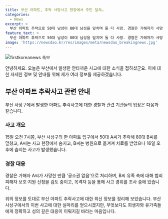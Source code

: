 ```yaml
---
title: 부산 아파트, 추락 사망사고 현장에서 주민 덮쳐…
categories:
  - News
excerpt: >
  부산 아파트 추락으로 50대 남성이 80대 남성을 덮치며 둘 다 사망. 경찰은 가해자가 사망하여 '공소권 없음'으로 처리하고, 사고 경위 조사 중. 유족에 대한 범죄피해자 보호·지원 신청 검토 중. A씨가 고의로 덮친 것은 아니라고 전했다.
feature_text: >
  부산 아파트 추락으로 50대 남성이 80대 남성을 덮치며 둘 다 사망. 경찰은 가해자가 사망하여 '공소권 없음'으로 처리하고, 사고 경위 조사 중. 유족에 대한 범죄피해자 보호·지원 신청 검토 중. A씨가 고의로 덮친 것은 아니라고 전했다.
image: 'https://newsdao.kr/res/images/meta/newsdao_breakingnews.jpg'
---
```


<p><img src="https://newsdao.kr/res/images/meta/newsdao_breakingnews.jpg" alt="firstkoreanews 속보" /></p>

<p>안녕하세요. 오늘은 부산에서 발생한 안타까운 사고에 대한 소식을 접하셨군요. 이에 대한 자세한 정보 및 안내를 위해 제가 여러 정보를 제공하겠습니다.</p>

<h2 data-ke-size="size26">부산 아파트 추락사고 관련 안내</h2>

<p data-ke-size="size16">부산 사상구에서 발생한 아파트 추락사고에 대한 경찰과 관련 기관들의 입장은 다음과 같습니다.</p>

<h3>사고 개요</h3>

<p data-ke-size="size16">15일 오전 7시쯤, 부산 사상구의 한 아파트 입구에서 50대 A씨가 추락해 80대 B씨를 덮쳤고, A씨는 사고 현장에서 숨지고, B씨는 병원으로 옮겨져 치료를 받았으나 16일 오후에 숨지는 사고가 발생했습니다.</p>

<h3>경찰 대응</h3>

<p data-ke-size="size16">경찰은 가해자 A씨가 사망한 만큼 '공소권 없음'으로 처리하며, B씨 유족 측에 대해 범죄피해자 보호·지원 신청을 검토 중이고, 목격자 등을 통해 사고 경위를 조사 중에 있습니다.</p>

<p>위의 정보를 토대로 부산 아파트 추락사고에 대한 최신 정보를 정리해 보았습니다. 부산 사상구에서의 이번 사고에 대한 실마리를 얻으시겠지만, 무엇보다도 희생자와 유가족들에게 정확하고 성의 깊은 대응이 이뤄지길 바라는 마음입니다.</p>

